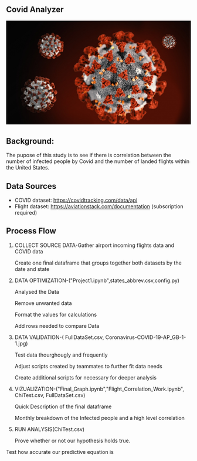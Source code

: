 ## Covid Analyzer

![Coronavirus-COVID-19-AP_GB-1-1](Images/Coronavirus-COVID-19-AP_GB-1-1.jpg)

## Background:
The pupose of this study is to see if there is correlation between the number of infected people by Covid and the number of landed flights within the United States. 

## Data Sources

* COVID dataset: https://covidtracking.com/data/api
* Flight dataset: https://aviationstack.com/documentation (subscription required)

## Process Flow

1) COLLECT SOURCE DATA-Gather airport incoming flights data and COVID data 

   Create one final dataframe that groups together both datasets by the date and state

2) DATA OPTIMIZATION-("Project1.ipynb",states_abbrev.csv,config.py)

   Analysed the Data

   Remove unwanted data

   Format the values for calculations

   Add rows needed to compare Data

3) DATA VALIDATION-( FullDataSet.csv, Coronavirus-COVID-19-AP_GB-1-1.jpg)

   Test data thourghougly and frequently

   Adjust scripts created by teammates to further fit data needs

   Create additional scripts for necessary for deeper analysis

4) VIZUALIZATION-("Final_Graph.ipynb","Flight_Correlation_Work.ipynb", ChiTest.csv, FullDataSet.csv)

   Quick Description of the final dataframe

   Monthly breakdown of the Infected people and a high level correlation  

5) RUN ANALYSIS(ChiTest.csv)

   Prove whether or not our hypothesis holds true. 

Test how accurate our predictive equation is




